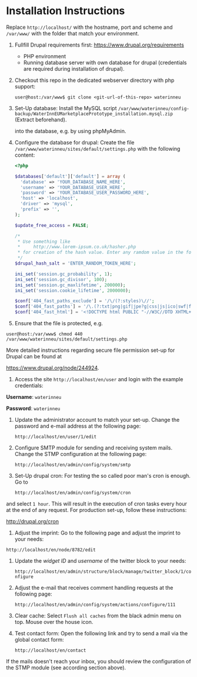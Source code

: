 # Installation Instructions

Replace ```http://localhost/``` with the hostname, port and scheme and ```/var/www/``` with the folder that match your environment.

1. Fullfill Drupal requirements first: https://www.drupal.org/requirements
    * PHP environment
    * Running database server with own database for drupal (credentials are required during installation of drupal).

1. Checkout this repo in the dedicated webserver directory with php support:

    ```user@host:/var/www$ git clone <git-url-of-this-repo> waterinneu```

1. Set-Up database: Install the MySQL script  ```/var/www/waterinneu/config-backup/WaterInnEUMarketplacePrototype_installation.mysql.zip``` (Extract beforehand).

    into the database, e.g. by using phpMyAdmin.

1. Configure the database for drupal: Create the file ```/var/www/waterinneu/sites/default/settings.php``` with the following content:

    ```php
    <?php

    $databases['default']['default'] = array (
      'database' => 'YOUR_DATABASE_NAME_HERE',
      'username' => 'YOUR_DATABASE_USER_HERE',
      'password' => 'YOUR_DATABASE_USER_PASSWORD_HERE',
      'host' => 'localhost',
      'driver' => 'mysql',
      'prefix' => '',
    );

    $update_free_access = FALSE;

    /*
     * Use something like
     *     http://www.lorem-ipsum.co.uk/hasher.php
     * for creation of the hash value. Enter any ramdom value in the form.
     */
    $drupal_hash_salt = 'ENTER_RANDOM_TOKEN_HERE';

    ini_set('session.gc_probability', 1);
    ini_set('session.gc_divisor', 100);
    ini_set('session.gc_maxlifetime', 200000);
    ini_set('session.cookie_lifetime', 2000000);

    $conf['404_fast_paths_exclude'] = '/\/(?:styles)\//';
    $conf['404_fast_paths'] = '/\.(?:txt|png|gif|jpe?g|css|js|ico|swf|flv|cgi|bat|pl|dll|exe|asp)$/i';
    $conf['404_fast_html'] = '<!DOCTYPE html PUBLIC "-//W3C//DTD XHTML+RDFa 1.0//EN" "http://www.w3.org/MarkUp/DTD/xhtml-rdfa-1.dtd"><html xmlns="http://www.w3.org/1999/xhtml"><head><title>404 Not Found</title></head><body><h1>Not Found</h1><p>The requested URL "@path" was not found on this server.</p></body></html>';
    ```
1. Ensure that the file is protected, e.g.

  ```user@host:/var/www$ chmod 440 /var/www/waterinneu/sites/default/settings.php```

  More detailed instructions regarding secure file permission set-up for Drupal can be found at

  https://www.drupal.org/node/244924.

1. Access the site ```http://localhost/en/user``` and login with the example credentials:

  **Username**: ```waterinneu```

  **Password**: ```waterinneu```

1. Update the administrator account to match your set-up. Change the password and e-mail address at the following page:

    ``` http://localhost/en/user/1/edit ```

1. Configure SMTP module for sending and receiving system mails. Change the STMP configuration at the following page:

    ``` http://localhost/en/admin/config/system/smtp ```

1. Set-Up drupal cron: For testing the so called poor man's cron is enough. Go to

     ``` http://localhost/en/admin/config/system/cron ```

  and select ```1 hour```. This will result in the execution of cron tasks every hour at the end of any request. For production set-up, follow these instructions:

  http://drupal.org/cron

1. Adjust the imprint: Go to the following page and adjust the imprint to your needs:

  ``` http://localhost/en/node/8782/edit ```

1. Update the _widget ID_ and _username_ of the twitter block to your needs:

   ``` http://localhost/en/admin/structure/block/manage/twitter_block/1/configure ```

1. Adjust the e-mail that receives comment handling requests at the following page:

   ``` http://localhost/en/admin/config/system/actions/configure/111 ```

1. Clear cache: Select ```Flush all caches``` from the black admin menu on top. Mouse over the house icon.

1. Test contact form: Open the following link and try to send a mail via the global contact form:

    ``` http://localhost/en/contact ```

  If the mails doesn't reach your inbox, you should review the configuration of the STMP module (see according section above).
